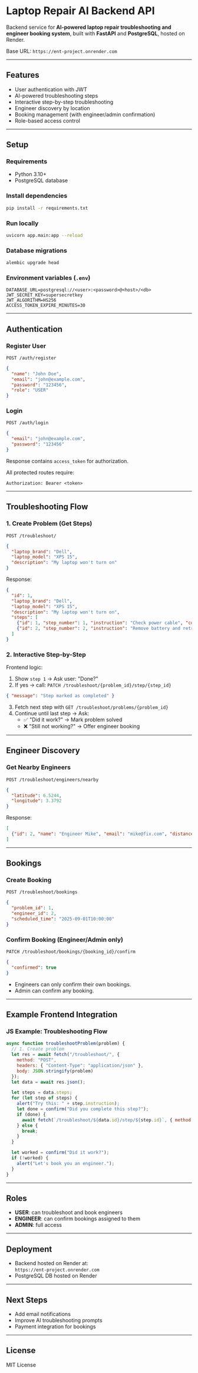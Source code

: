 
# Laptop Repair AI Backend API

Backend service for **AI-powered laptop repair troubleshooting and engineer booking system**, built with **FastAPI** and **PostgreSQL**, hosted on Render.

Base URL: `https://ent-project.onrender.com`

---

## Features
- User authentication with JWT
- AI-powered troubleshooting steps
- Interactive step-by-step troubleshooting
- Engineer discovery by location
- Booking management (with engineer/admin confirmation)
- Role-based access control

---

## Setup

### Requirements
- Python 3.10+
- PostgreSQL database

### Install dependencies
```bash
pip install -r requirements.txt
```

### Run locally
```bash
uvicorn app.main:app --reload
```

### Database migrations
```bash
alembic upgrade head
```

### Environment variables (`.env`)
```
DATABASE_URL=postgresql://<user>:<password>@<host>/<db>
JWT_SECRET_KEY=supersecretkey
JWT_ALGORITHM=HS256
ACCESS_TOKEN_EXPIRE_MINUTES=30
```

---

## Authentication

### Register User
`POST /auth/register`
```json
{
  "name": "John Doe",
  "email": "john@example.com",
  "password": "123456",
  "role": "USER"
}
```

### Login
`POST /auth/login`
```json
{
  "email": "john@example.com",
  "password": "123456"
}
```
Response contains `access_token` for authorization.

All protected routes require:
```
Authorization: Bearer <token>
```

---

## Troubleshooting Flow

### 1. Create Problem (Get Steps)
`POST /troubleshoot/`
```json
{
  "laptop_brand": "Dell",
  "laptop_model": "XPS 15",
  "description": "My laptop won't turn on"
}
```
Response:
```json
{
  "id": 1,
  "laptop_brand": "Dell",
  "laptop_model": "XPS 15",
  "description": "My laptop won't turn on",
  "steps": [
    {"id": 1, "step_number": 1, "instruction": "Check power cable", "completed": false},
    {"id": 2, "step_number": 2, "instruction": "Remove battery and retry", "completed": false}
  ]
}
```

### 2. Interactive Step-by-Step
Frontend logic:
1. Show `step 1` → Ask user: "Done?"
2. If yes → call:
`PATCH /troubleshoot/{problem_id}/step/{step_id}`  
```json
{ "message": "Step marked as completed" }
```
3. Fetch next step with `GET /troubleshoot/problems/{problem_id}`  
4. Continue until last step → Ask:  
   - ✅ "Did it work?" → Mark problem solved  
   - ❌ "Still not working?" → Offer engineer booking

---

## Engineer Discovery

### Get Nearby Engineers
`POST /troubleshoot/engineers/nearby`
```json
{
  "latitude": 6.5244,
  "longitude": 3.3792
}
```
Response:
```json
[
  {"id": 2, "name": "Engineer Mike", "email": "mike@fix.com", "distance_km": 5.32}
]
```

---

## Bookings

### Create Booking
`POST /troubleshoot/bookings`
```json
{
  "problem_id": 1,
  "engineer_id": 2,
  "scheduled_time": "2025-09-01T10:00:00"
}
```

### Confirm Booking (Engineer/Admin only)
`PATCH /troubleshoot/bookings/{booking_id}/confirm`
```json
{
  "confirmed": true
}
```
- Engineers can only confirm their own bookings.
- Admin can confirm any booking.

---

## Example Frontend Integration

### JS Example: Troubleshooting Flow
```javascript
async function troubleshootProblem(problem) {
  // 1. Create problem
  let res = await fetch("/troubleshoot/", {
    method: "POST",
    headers: { "Content-Type": "application/json" },
    body: JSON.stringify(problem)
  });
  let data = await res.json();

  let steps = data.steps;
  for (let step of steps) {
    alert("Try this: " + step.instruction);
    let done = confirm("Did you complete this step?");
    if (done) {
      await fetch(`/troubleshoot/${data.id}/step/${step.id}`, { method: "PATCH" });
    } else {
      break;
    }
  }

  let worked = confirm("Did it work?");
  if (!worked) {
    alert("Let's book you an engineer.");
  }
}
```

---

## Roles
- **USER**: can troubleshoot and book engineers
- **ENGINEER**: can confirm bookings assigned to them
- **ADMIN**: full access

---

## Deployment
- Backend hosted on Render at:  
  `https://ent-project.onrender.com`
- PostgreSQL DB hosted on Render

---

## Next Steps
- Add email notifications
- Improve AI troubleshooting prompts
- Payment integration for bookings

---

## License
MIT License
